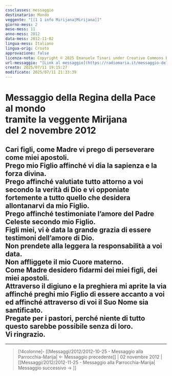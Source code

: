 ```yaml
---
cssclasses: messaggio
destinatario: Mondo
veggente: "[[1 1 info Mirijana|Mirijana]]"
giorno-mess: 2
mese-mess: 11
anno-mess: 2012
data-mess: 2012-11-02
lingua-mess: Italiano
lingua-orig: Croato
approvazione: false
licenza-nota: Copyright © 2025 Emanuele Tinari under Creative Commons BY-NC-SA 4.0 https://creativecommons.org/licenses/by-nc-sa/4.0/
url-messaggio: "[Link al messaggio](https://radiomaria.it/messaggio-del-2-novembre-2012/)"
creato: 2025/07/11 19:15:27
modificato: 2025/07/11 21:33:39
---
```


# Messaggio della Regina della Pace<br>al mondo<br>tramite la veggente Mirijana<br>del 2 novembre 2012

## Cari figli, come Madre vi prego di perseverare come miei apostoli.<br>Prego mio Figlio affinché vi dia la sapienza e la forza divina.<br>Prego affinché valutiate tutto attorno a voi secondo la verità di Dio e vi opponiate fortemente a tutto quello che desidera allontanarvi da mio Figlio.<br>Prego affinché testimoniate l’amore del Padre Celeste secondo mio Figlio.<br>Figli miei, vi è data la grande grazia di essere testimoni dell’amore di Dio.<br>Non prendete alla leggera la responsabilità a voi data.<br>Non affliggete il mio Cuore materno.<br>Come Madre desidero fidarmi dei miei figli, dei miei apostoli.<br>Attraverso il digiuno e la preghiera mi aprite la via affinché preghi mio Figlio di essere accanto a voi ed affinché attraverso di voi il Suo Nome sia santificato.<br>Pregate per i pastori, perché niente di tutto questo sarebbe possibile senza di loro.<br>Vi ringrazio.

***

> [!4colonne]- [[Messaggi/2012/2012-10-25 - Messaggio alla Parrocchia-Marija| ← Messaggio precedente]] | 02 novembre 2012 | [[Messaggi/2012/2012-11-25 - Messaggio alla Parrocchia-Marija| Messaggio successivo → ]]
